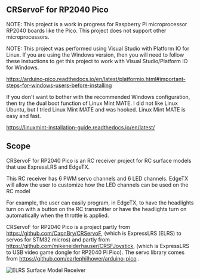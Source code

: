 ## CRServoF for RP2040 Pico

NOTE: This project is a work in progress for Raspberry Pi microprocessor RP2040 boards like the Pico. This project does not support other microprocessors.

NOTE: This project was performed using Visual Studio with Platform IO for Linux. If you are using the Windows version, then you will need to follow these instuctions to get this project to work with Visual Studio/Platform IO for Windows.

https://arduino-pico.readthedocs.io/en/latest/platformio.html#important-steps-for-windows-users-before-installing

If you don't want to bother with the recommended Windows configuration, then try the dual boot function of Linux Mint MATE. I did not like Linux Ubuntu, but I tried Linux Mint MATE and was hooked. Linux Mint MATE is easy and fast.

https://linuxmint-installation-guide.readthedocs.io/en/latest/

## Scope

CRServoF for RP2040 Pico is an RC receiver project for RC surface models that use ExpressLRS and EdgeTX.

This RC receiver has 6 PWM servo channels and 6 LED channels. EdgeTX will allow the user to customize how the LED channels can be used on the RC model

For example, the user can easily program, in EdgeTX, to have the headlights turn on with a button on the RC transmitter or have the headlights turn on automatically when the throttle is applied.

CRServoF for RP2040 Pico is a project partly from https://github.com/CapnBry/CRServoF, (which is ExpressLRS (ELRS) to servos for STM32 micros) and partly from https://github.com/mikeneiderhauser/CRSFJoystick, (which is ExpressLRS to USB video game dongle for RP2040 Pi Pico). The servo library comes from https://github.com/earlephilhower/arduino-pico .



![ELRS Surface Model Receiver](https://github.com/sk8board/CRServoF_for_RP2040_Pico/assets/96895142/b1e93c88-700e-4dc2-9b81-6335b5a790af)
